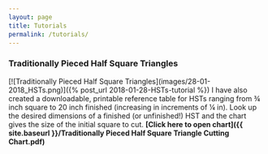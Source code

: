 ```yaml
---
layout: page
title: Tutorials
permalink: /tutorials/
---
```


<h3> Traditionally Pieced Half Square Triangles</h3>
 [![Traditionally Pieced Half Square Triangles](images/28-01-2018_HSTs.png)]({% post_url 2018-01-28-HSTs-tutorial %})
 I have also created a downloadable, printable reference table for HSTs ranging from ¾ inch square to 20 inch finished (increasing in increments of ¼ in). Look up the desired dimensions of a finished (or unfinished!) HST and the chart gives the size of the initial square to cut. <b>[Click here to open chart]({{ site.baseurl }}/Traditionally Pieced Half Square Triangle Cutting Chart.pdf)</b>

